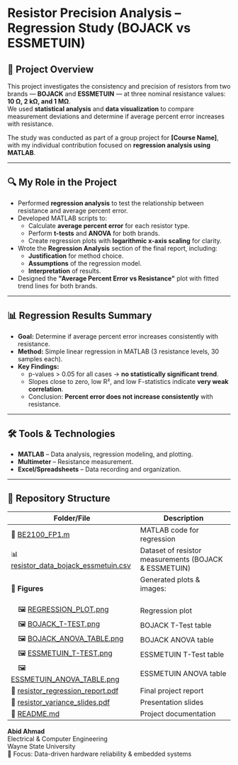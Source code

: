 
# Resistor Precision Analysis – Regression Study (BOJACK vs ESSMETUIN)

## 📌 Project Overview
This project investigates the consistency and precision of resistors from two brands — **BOJACK** and **ESSMETUIN** — at three nominal resistance values: **10 Ω, 2 kΩ, and 1 MΩ**.  
We used **statistical analysis** and **data visualization** to compare measurement deviations and determine if average percent error increases with resistance.

The study was conducted as part of a group project for **[Course Name]**, with my individual contribution focused on **regression analysis using MATLAB**.

---

## 🔍 My Role in the Project
- Performed **regression analysis** to test the relationship between resistance and average percent error.
- Developed MATLAB scripts to:
  - Calculate **average percent error** for each resistor type.
  - Perform **t-tests** and **ANOVA** for both brands.
  - Create regression plots with **logarithmic x-axis scaling** for clarity.
- Wrote the **Regression Analysis** section of the final report, including:
  - **Justification** for method choice.
  - **Assumptions** of the regression model.
  - **Interpretation** of results.
- Designed the **"Average Percent Error vs Resistance"** plot with fitted trend lines for both brands.

---

## 📊 Regression Results Summary
- **Goal:** Determine if average percent error increases consistently with resistance.
- **Method:** Simple linear regression in MATLAB (3 resistance levels, 30 samples each).
- **Key Findings:**
  - p-values > 0.05 for all cases → **no statistically significant trend**.
  - Slopes close to zero, low R², and low F-statistics indicate **very weak correlation**.
  - Conclusion: **Percent error does not increase consistently** with resistance.

---

## 🛠️ Tools & Technologies
- **MATLAB** – Data analysis, regression modeling, and plotting.
- **Multimeter** – Resistance measurement.
- **Excel/Spreadsheets** – Data recording and organization.

---

## 📂 Repository Structure

| **Folder/File** | **Description** |
|-----------------|-----------------|
| 📄 [BE2100_FP1.m](analysis/BE2100_FP1.m) | MATLAB code for regression |
| 📊 [resistor_data_bojack_essmetuin.csv](data/resistor_data_bojack_essmetuin.csv) | Dataset of resistor measurements (BOJACK & ESSMETUIN) |
| 📁 **Figures** | Generated plots & images:<br><br> 
| &emsp;🖼 [REGRESSION_PLOT.png](figures/REGRESSION_PLOT.png) | Regression plot |
| &emsp;🖼 [BOJACK_T-TEST.png](figures/BOJACK_T-TEST.png) | BOJACK T-Test table |
| &emsp;🖼 [BOJACK_ANOVA_TABLE.png](figures/BOJACK_ANOVA_TABLE.png) | BOJACK ANOVA table |
| &emsp;🖼 [ESSMETUIN_T-TEST.png](figures/ESSMETUIN_T-TEST.png) | ESSMETUIN T-Test table |
| &emsp;🖼 [ESSMETUIN_ANOVA_TABLE.png](figures/ESSMETUIN_ANOVA_TABLE.png) | ESSMETUIN ANOVA table |
| 📄 [resistor_regression_report.pdf](report/resistor_regression_report.pdf) | Final project report |
| 📄 [resistor_variance_slides.pdf](report/resistor_variance_slides.pdf) | Presentation slides |
| 📄 [README.md](README.md) | Project documentation |


**Abid Ahmad**  
Electrical & Computer Engineering  
Wayne State University  
🔬 Focus: Data-driven hardware reliability & embedded systems

